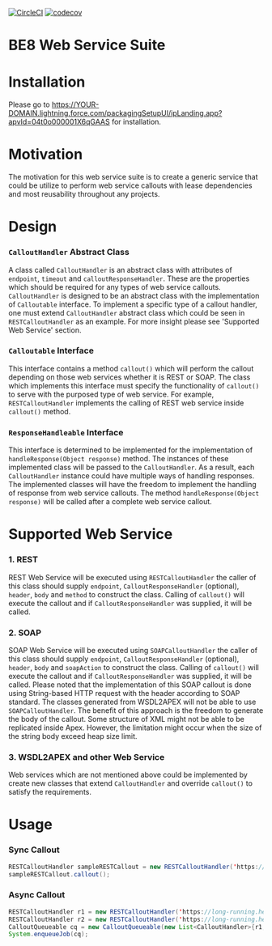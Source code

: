 [![CircleCI](https://circleci.com/gh/nutchanon-pho/be8-webservice-suite.svg?style=svg)](https://circleci.com/gh/nutchanon-pho/be8-webservice-suite)
[![codecov](https://codecov.io/gh/nutchanon-pho/be8-webservice-suite/branch/master/graph/badge.svg)](https://codecov.io/gh/nutchanon-pho/be8-webservice-suite)
# BE8 Web Service Suite

# Installation
Please go to https://YOUR-DOMAIN.lightning.force.com/packagingSetupUI/ipLanding.app?apvId=04t0o000001X6qGAAS for installation.

# Motivation
The motivation for this web service suite is to create a generic service that could be utilize to perform web service callouts with lease dependencies and most reusability throughout any projects.

# Design
### `CalloutHandler` Abstract Class
A class called `CalloutHandler` is an abstract class with attributes of `endpoint`, `timeout` and `calloutResponseHandler`. These are the properties which should be required for any types of web service callouts. `CalloutHandler` is designed to be an abstract class with the implementation of `Calloutable` interface. To implement a specific type of a callout handler, one must extend `CalloutHandler` abstract class which could be seen in `RESTCalloutHandler` as an example. For more insight please see 'Supported Web Service' section.

### `Calloutable` Interface
This interface contains a method `callout()` which will perform the callout depending on those web services whether it is REST or SOAP. The class which implements this interface must specify the functionality of `callout()` to serve with the purposed type of web service. For example, `RESTCalloutHandler` implements the calling of REST web service inside `callout()` method.

### `ResponseHandleable` Interface
This interface is determined to be implemented for the implementation of `handleResponse(Object response)` method. The instances of these implemented class will be passed to the `CalloutHandler`. As a result, each `CalloutHandler` instance could have multiple ways of handling responses. The implemented classes will have the freedom to implement the handling of response from web service callouts. The method `handleResponse(Object response)` will be called after a complete web service callout.

# Supported Web Service
### 1. REST
REST Web Service will be executed using `RESTCalloutHandler` the caller of this class should supply `endpoint`, `CalloutResponseHandler` (optional), `header`, `body` and `method` to construct the class. Calling of `callout()` will execute the callout and if `CalloutResponseHandler` was supplied, it will be called.

### 2. SOAP
SOAP Web Service will be executed using `SOAPCalloutHandler` the caller of this class should supply `endpoint`, `CalloutResponseHandler` (optional), `header`, `body` and `soapAction` to construct the class. Calling of `callout()` will execute the callout and if `CalloutResponseHandler` was supplied, it will be called. Please noted that the implementation of this SOAP callout is done using String-based HTTP request with the header according to SOAP standard. The classes generated from WSDL2APEX will not be able to use `SOAPCalloutHandler`. The benefit of this approach is the freedom to generate the body of the callout. Some structure of XML might not be able to be replicated inside Apex. However, the limitation might occur when the size of the string body exceed heap size limit.

### 3. WSDL2APEX and other Web Service
Web services which are not mentioned above could be implemented by create new classes that extend `CalloutHandler` and override `callout()` to satisfy the requirements.

# Usage
### Sync Callout
```Java
RESTCalloutHandler sampleRESTCallout = new RESTCalloutHandler('https://long-running.herokuapp.com/products/1?latency=1', new SampleCalloutResponseHandler(), null, RESTCalloutHandler.GET, null);
sampleRESTCallout.callout();
```
### Async Callout
```Java
RESTCalloutHandler r1 = new RESTCalloutHandler('https://long-running.herokuapp.com/products/1?latency=1', new SampleCalloutResponseHandler(), null, RESTCalloutHandler.GET, null);
RESTCalloutHandler r2 = new RESTCalloutHandler('https://long-running.herokuapp.com/products/2?latency=1', new SampleCalloutResponseHandler(), null, RESTCalloutHandler.GET, null);
CalloutQueueable cq = new CalloutQueueable(new List<CalloutHandler>{r1, r2});
System.enqueueJob(cq);
```
